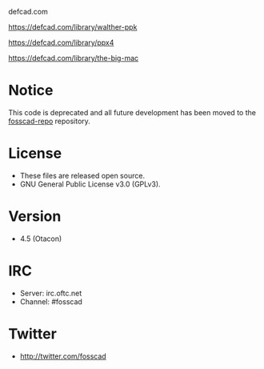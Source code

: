 defcad.com

https://defcad.com/library/walther-ppk

https://defcad.com/library/ppx4

https://defcad.com/library/the-big-mac


# Notice
This code is deprecated and all future development has been moved to the [fosscad-repo](https://github.com/maduce/fosscad-repo) repository.

# License

* These files are released open source.
* GNU General Public License v3.0 (GPLv3).

# Version

* 4.5 (Otacon)

# IRC
* Server: irc.oftc.net 
* Channel: #fosscad

# Twitter
* http://twitter.com/fosscad



